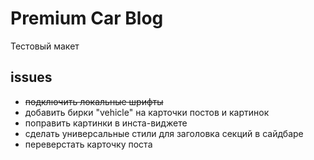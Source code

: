 # Premium Car Blog

Тестовый макет

## issues

-  ~~подключить локальные шрифты~~
-  добавить бирки "vehicle" на карточки постов и    картинок
- поправить картинки в инста-виджете
-  сделать универсальные стили для заголовка секций в сайдбаре
- переверстать карточку поста
